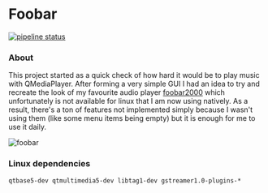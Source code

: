 # Foobar

[![pipeline status](https://gitlab.com/DanielChabrowski/audio-player/badges/master/pipeline.svg)](https://gitlab.com/DanielChabrowski/audio-player/commits/master)

### About
This project started as a quick check of how hard it would be to play music with QMediaPlayer. After forming a very simple GUI I had an idea to try and recreate the look of my favourite audio player [foobar2000](https://www.foobar2000.org/) which unfortunately is not available for linux that I am now using natively. As a result, there's a ton of features not implemented simply because I wasn't using them (like some menu items being empty) but it is enough for me to use it daily.

![foobar](https://i.imgur.com/nTYSdTz.png)

### Linux dependencies
``
qtbase5-dev
qtmultimedia5-dev
libtag1-dev
gstreamer1.0-plugins-*
``
